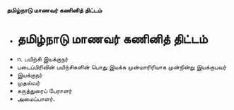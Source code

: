 **தமிழ்நாடு மாணவர் கணினித் திட்டம்**
- # தமிழ்நாடு மாணவர் கணினித் திட்டம்
- n. பயிற்சி இயக்குநர்
- படைப்பிரிவின் பயிற்சிகளின் பொது இயக்க முன்மாரிரியாக முன்நின்று இயக்குபவர்
- இயக்குநர்
- முதல்வர்
- கருத்துரைப் பேராளர்
- அமைப்பாளர்.

